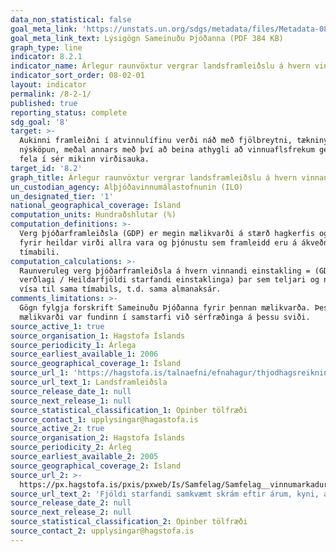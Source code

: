 ```yaml
---
data_non_statistical: false
goal_meta_link: 'https://unstats.un.org/sdgs/metadata/files/Metadata-08-02-01.pdf'
goal_meta_link_text: Lýsigögn Sameinuðu Þjóðanna (PDF 384 KB)
graph_type: line
indicator: 8.2.1
indicator_name: Árlegur raunvöxtur vergrar landsframleiðslu á hvern vinnandi einstakling.
indicator_sort_order: 08-02-01
layout: indicator
permalink: /8-2-1/
published: true
reporting_status: complete
sdg_goal: '8'
target: >-
  Aukinni framleiðni í atvinnulífinu verði náð með fjölbreytni, tækninýjungum og
  nýsköpun, meðal annars með því að beina athygli að vinnuaflsfrekum geirum sem
  fela í sér mikinn virðisauka.
target_id: '8.2'
graph_title: Árlegur raunvöxtur vergrar landsframleiðslu á hvern vinnandi einstakling.
un_custodian_agency: Alþjóðavinnumálastofnunin (ILO)
un_designated_tier: '1'
national_geographical_coverage: Ísland
computation_units: Hundraðshlutar (%)
computation_definitions: >-
  Verg þjóðarframleiðsla (GDP) er megin mælikvarði á stærð hagkerfis og stendur
  fyrir heildar virði allra vara og þjónustu sem framleidd eru á ákveðnu
  tímabili. 
computation_calculations: >-
  Raunveruleg verg þjóðarframleiðsla á hvern vinnandi einstakling = (GDP á föstu
  verðlagi / Heildarfjöldi starfandi einstaklinga) þar sem teljari og nefnari
  vísa til sama tímabils, t.d. sama almanaksár. 
comments_limitations: >-
  Gögn fylgja forskrift Sameinuðu Þjóðanna fyrir þennan mælikvarða. Þessi
  mælikvarði var fundinn í samstarfi við sérfræðinga á þessu sviði.
source_active_1: true
source_organisation_1: Hagstofa Íslands
source_periodicity_1: Árlega
source_earliest_available_1: 2006
source_geographical_coverage_1: Ísland
source_url_1: 'https://hagstofa.is/talnaefni/efnahagur/thjodhagsreikningar/landsframleidsla/'
source_url_text_1: Landsframleiðsla
source_release_date_1: null
source_next_release_1: null
source_statistical_classification_1: Opinber tölfræði
source_contact_1: upplysingar@hagastofa.is
source_active_2: true
source_organisation_2: Hagstofa Íslands
source_periodicity_2: Árleg
source_earliest_available_2: 2005
source_geographical_coverage_2: Ísland
source_url_2: >-
  https://px.hagstofa.is/pxis/pxweb/Is/Samfelag/Samfelag__vinnumarkadur__vinnuaflskraargogn/VIN10003.px
source_url_text_2: 'Fjöldi starfandi samkvæmt skrám eftir árum, kyni, aldri og uppruna'
source_release_date_2: null
source_next_release_2: null
source_statistical_classification_2: Opinber tölfræði
source_contact_2: upplysingar@hagstofa.is
---
```

